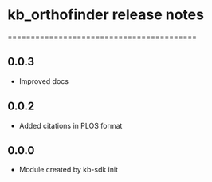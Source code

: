 # kb_orthofinder release notes
=========================================

0.0.3
-----
* Improved docs

0.0.2
-----
* Added citations in PLOS format

0.0.0
-----
* Module created by kb-sdk init
